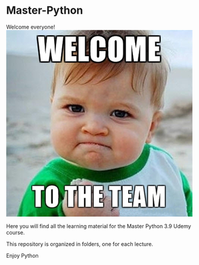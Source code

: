 # Master-Python
Welcome everyone!
<img src="https://github.com/Gianl-msi/Master-Python/blob/main/Images/welcome.jpg" width="500" height="500"/>


Here you will find all the learning material for the Master Python 3.9 Udemy course.

This repository is organized in folders, one for each lecture.

Enjoy Python 
